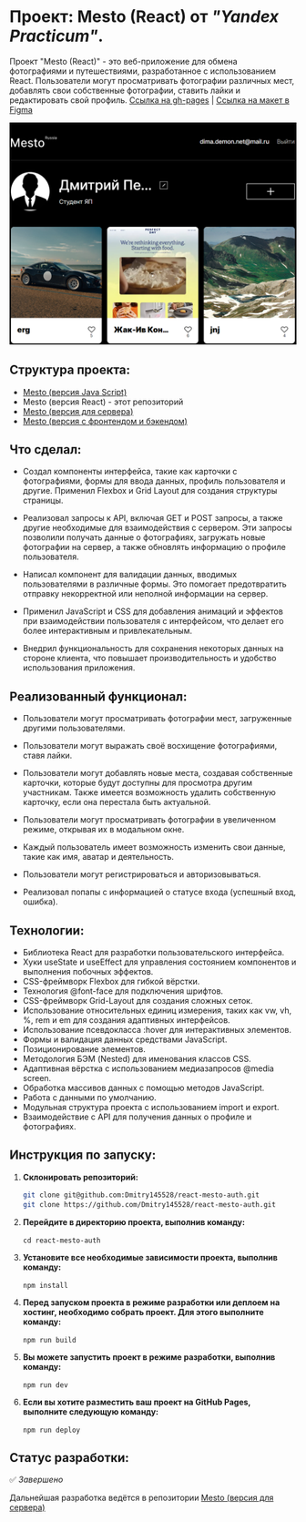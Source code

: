 # Проект: Mesto (React) от _"Yandex Practicum"_.

Проект "Mesto (React)" - это веб-приложение для обмена фотографиями и путешествиями, разработанное с использованием React. Пользователи могут просматривать фотографии различных мест, добавлять свои собственные фотографии, ставить лайки и редактировать свой профиль. [Ссылка на gh-pages](https://dmitry145528.github.io/react-mesto-auth/#/) | [Ссылка на макет в Figma](https://www.figma.com/file/k0iQKIJBQ968sbh6OHQkjp/JavaScript.-Sprint-12?type=design&node-id=0-1&mode=design&t=OYGGdUpVfe3L2IdK-0)

<img src="./src/images/Screen.png">

## Структура проекта:

* [Mesto (версия Java Script)](https://github.com/Dmitry145528/mesto)
* Mesto (версия React) - этот репозиторий
* [Mesto (версия для сервера)](https://github.com/Dmitry145528/express-mesto-gha)
* [Mesto (версия с фронтендом и бэкендом)](https://github.com/Dmitry145528/react-mesto-api-full-gha)

## Что сделал:

* Создал компоненты интерфейса, такие как карточки с фотографиями, формы для ввода данных, профиль пользователя и другие. Применил Flexbox и Grid Layout для создания структуры страницы.

* Реализовал запросы к API, включая GET и POST запросы, а также другие необходимые для взаимодействия с сервером. Эти запросы позволили получать данные о фотографиях, загружать новые фотографии на сервер, а также обновлять информацию о профиле пользователя.

* Написал компонент для валидации данных, вводимых пользователями в различные формы. Это помогает предотвратить отправку некорректной или неполной информации на сервер.

* Применил JavaScript и CSS для добавления анимаций и эффектов при взаимодействии пользователя с интерфейсом, что делает его более интерактивным и привлекательным.

* Внедрил функциональность для сохранения некоторых данных на стороне клиента, что повышает производительность и удобство использования приложения.

## Реализованный функционал:

* Пользователи могут просматривать фотографии мест, загруженные другими пользователями.

* Пользователи могут выражать своё восхищение фотографиями, ставя лайки.

* Пользователи могут добавлять новые места, создавая собственные карточки, которые будут доступны для просмотра другим участникам. Также имеется возможность удалить собственную карточку, если она перестала быть актуальной.

* Пользователи могут просматривать фотографии в увеличенном режиме, открывая их в модальном окне.

* Каждый пользователь имеет возможность изменить свои данные, такие как имя, аватар и деятельность.

* Пользователи могут регистрироваться и авторизовываться.

* Реализовал попапы с информацией о статусе входа (успешный вход, ошибка).

## Технологии:

* Библиотека React для разработки пользовательского интерфейса.
* Хуки useState и useEffect для управления состоянием компонентов и выполнения побочных эффектов.
* CSS-фреймворк Flexbox для гибкой вёрстки.
* Технология @font-face для подключения шрифтов.
* CSS-фреймворк Grid-Layout для создания сложных сеток.
* Использование относительных единиц измерения, таких как vw, vh, %, rem и em для создания адаптивных интерфейсов.
* Использование псевдокласса :hover для интерактивных элементов.
* Формы и валидация данных средствами JavaScript.
* Позиционирование элементов.
* Методология БЭМ (Nested) для именования классов CSS.
* Адаптивная вёрстка с использованием медиазапросов @media screen.
* Обработка массивов данных с помощью методов JavaScript.
* Работа с данными по умолчанию.
* Модульная структура проекта с использованием import и export.
* Взаимодействие с API для получения данных о профиле и фотографиях.

## Инструкция по запуску:

1. **Склонировать репозиторий:**
   ```sh
   git clone git@github.com:Dmitry145528/react-mesto-auth.git
   git clone https://github.com/Dmitry145528/react-mesto-auth.git

2. **Перейдите в директорию проекта, выполнив команду:**

   `cd react-mesto-auth`

3. **Установите все необходимые зависимости проекта, выполнив команду:**

   `npm install`

4. **Перед запуском проекта в режиме разработки или деплоем на хостинг, необходимо собрать проект. Для этого выполните команду:**

    `npm run build`

5.  **Вы можете запустить проект в режиме разработки, выполнив команду:**

    `npm run dev`

6. **Если вы хотите разместить ваш проект на GitHub Pages, выполните следующую команду:**

    `npm run deploy`

## Статус разработки:

✅ _Завершено_

Дальнейшая разработка ведётся в репозитории [Mesto (версия для сервера)](https://github.com/Dmitry145528/express-mesto-gha)